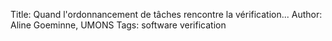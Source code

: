 Title: Quand l'ordonnancement de tâches rencontre la vérification...
Author: Aline Goeminne, UMONS
Tags: software verification
